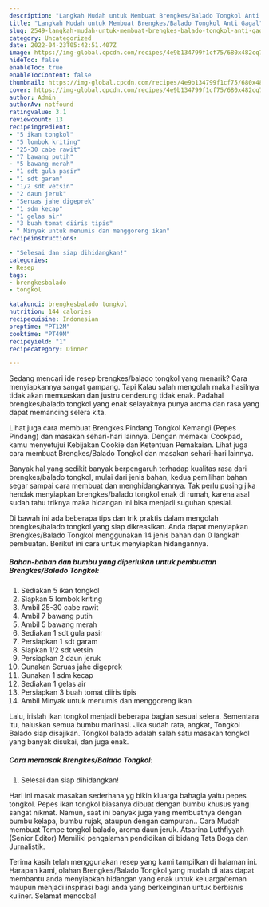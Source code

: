 ```yaml
---
description: "Langkah Mudah untuk Membuat Brengkes/Balado Tongkol Anti Gagal"
title: "Langkah Mudah untuk Membuat Brengkes/Balado Tongkol Anti Gagal"
slug: 2549-langkah-mudah-untuk-membuat-brengkes-balado-tongkol-anti-gagal
category: Uncategorized
date: 2022-04-23T05:42:51.407Z
image: https://img-global.cpcdn.com/recipes/4e9b134799f1cf75/680x482cq70/brengkesbalado-tongkol-foto-resep-utama.jpg
hideToc: false
enableToc: true
enableTocContent: false
thumbnail: https://img-global.cpcdn.com/recipes/4e9b134799f1cf75/680x482cq70/brengkesbalado-tongkol-foto-resep-utama.jpg
cover: https://img-global.cpcdn.com/recipes/4e9b134799f1cf75/680x482cq70/brengkesbalado-tongkol-foto-resep-utama.jpg
author: Admin
authorAv: notfound
ratingvalue: 3.1
reviewcount: 13
recipeingredient:
- "5 ikan tongkol"
- "5 lombok kriting"
- "25-30 cabe rawit"
- "7 bawang putih"
- "5 bawang merah"
- "1 sdt gula pasir"
- "1 sdt garam"
- "1/2 sdt vetsin"
- "2 daun jeruk"
- "Seruas jahe digeprek"
- "1 sdm kecap"
- "1 gelas air"
- "3 buah tomat diiris tipis"
- " Minyak untuk menumis dan menggoreng ikan"
recipeinstructions:

- "Selesai dan siap dihidangkan!"
categories:
- Resep
tags:
- brengkesbalado
- tongkol

katakunci: brengkesbalado tongkol 
nutrition: 144 calories
recipecuisine: Indonesian
preptime: "PT12M"
cooktime: "PT49M"
recipeyield: "1"
recipecategory: Dinner

---
```



Sedang mencari ide resep brengkes/balado tongkol yang menarik? Cara menyiapkannya sangat gampang. Tapi Kalau salah mengolah maka hasilnya tidak akan memuaskan dan justru cenderung tidak enak. Padahal brengkes/balado tongkol yang enak selayaknya punya aroma dan rasa yang dapat memancing selera kita.


Lihat juga cara membuat Brengkes Pindang Tongkol Kemangi (Pepes Pindang) dan masakan sehari-hari lainnya. Dengan memakai Cookpad, kamu menyetujui Kebijakan Cookie dan Ketentuan Pemakaian. Lihat juga cara membuat Brengkes/Balado Tongkol dan masakan sehari-hari lainnya.

Banyak hal yang sedikit banyak berpengaruh terhadap kualitas rasa dari brengkes/balado tongkol, mulai dari jenis bahan, kedua pemilihan bahan segar sampai cara membuat dan menghidangkannya. Tak perlu pusing jika hendak menyiapkan brengkes/balado tongkol enak di rumah, karena asal sudah tahu triknya maka hidangan ini bisa menjadi suguhan spesial.


Di bawah ini ada beberapa tips dan trik praktis dalam mengolah brengkes/balado tongkol yang siap dikreasikan. Anda dapat menyiapkan Brengkes/Balado Tongkol menggunakan 14 jenis bahan dan 0 langkah pembuatan. Berikut ini cara untuk menyiapkan hidangannya.

<!--inarticleads1-->

##### Bahan-bahan dan bumbu yang diperlukan untuk pembuatan Brengkes/Balado Tongkol:

1. Sediakan 5 ikan tongkol
1. Siapkan 5 lombok kriting
1. Ambil 25-30 cabe rawit
1. Ambil 7 bawang putih
1. Ambil 5 bawang merah
1. Sediakan 1 sdt gula pasir
1. Persiapkan 1 sdt garam
1. Siapkan 1/2 sdt vetsin
1. Persiapkan 2 daun jeruk
1. Gunakan Seruas jahe digeprek
1. Gunakan 1 sdm kecap
1. Sediakan 1 gelas air
1. Persiapkan 3 buah tomat diiris tipis
1. Ambil  Minyak untuk menumis dan menggoreng ikan


Lalu, irislah ikan tongkol menjadi beberapa bagian sesuai selera. Sementara itu, haluskan semua bumbu marinasi. Jika sudah rata, angkat, Tongkol Balado siap disajikan. Tongkol balado adalah salah satu masakan tongkol yang banyak disukai, dan juga enak. 

<!--inarticleads2-->

##### Cara memasak Brengkes/Balado Tongkol:


1. Selesai dan siap dihidangkan!

Hari ini masak masakan sederhana yg bikin kluarga bahagia yaitu pepes tongkol. Pepes ikan tongkol biasanya dibuat dengan bumbu khusus yang sangat nikmat. Namun, saat ini banyak juga yang membuatnya dengan bumbu kelapa, bumbu rujak, ataupun dengan campuran.. Cara Mudah membuat Tempe tongkol balado, aroma daun jeruk. Atsarina Luthfiyyah (Senior Editor) Memiliki pengalaman pendidikan di bidang Tata Boga dan Jurnalistik. 

Terima kasih telah menggunakan resep yang kami tampilkan di halaman ini. Harapan kami, olahan Brengkes/Balado Tongkol yang mudah di atas dapat membantu anda menyiapkan hidangan yang enak untuk keluarga/teman maupun menjadi inspirasi bagi anda yang berkeinginan untuk berbisnis kuliner. Selamat mencoba!
